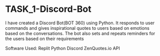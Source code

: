 # TASK_1-Discord-Bot

I have created a Discord Bot(BOT 360) using Python. It responds to user commands and gives inspirational quotes to users based on emotions based on the conversations. The bot also sets and repeats reminders for the users based on their requirements

Software Used:
Replit 
Python 
Discord 
ZenQuotes.io API 

